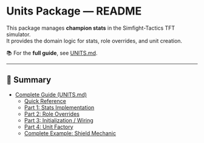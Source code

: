# Units Package — README

This package manages **champion stats** in the Simfight-Tactics TFT simulator.  
It provides the domain logic for stats, role overrides, and unit creation.

📚 For the **full guide**, see [UNITS.md](./UNITS.md).

---

## 📑 Summary

- [Complete Guide (UNITS.md)](./UNITS.md)
  - [Quick Reference](./UNITS.md#quick-reference)
  - [Part 1: Stats Implementation](./UNITS.md#part-1-stats-implementation)
  - [Part 2: Role Overrides](./UNITS.md#part-2-role-overrides)
  - [Part 3: Initialization / Wiring](./UNITS.md#part-3-initialization--wiring)
  - [Part 4: Unit Factory](./UNITS.md#part-4-unit-factory)
  - [Complete Example: Shield Mechanic](./UNITS.md#complete-example-adding-shield-mechanic)